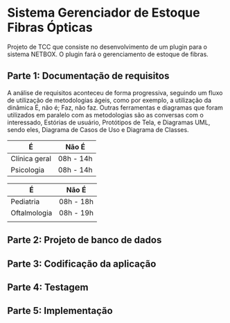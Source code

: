 # Sistema Gerenciador de Estoque Fibras Ópticas
Projeto de TCC que consiste no desenvolvimento de um plugin para o sistema NETBOX. O plugin fará o gerenciamento de estoque de fibras.

## Parte 1: Documentação de requisitos

A análise de requisitos aconteceu de forma progressiva, seguindo um fluxo de utilização de metodologias ágeis, como por exemplo, a utilização da dinâmica É, não é; Faz, não faz. Outras ferramentas e diagramas que foram utilizados em paralelo com as metodologias são as conversas com o interessado, Estórias de usuário, Protótipos de Tela, e Diagramas UML, sendo eles, Diagrama de Casos de Uso e Diagrama de Classes.

|É |Não É|
|---|---|
|Clínica geral | 08h - 14h  |
|Psicologia | 08h - 14h  |

|É |Não É|
|---|---|
|Pediatria | 08h - 18h |
|Oftalmologia | 08h - 19h |
|||

## Parte 2: Projeto de banco de dados

## Parte 3: Codificação da aplicação

## Parte 4: Testagem

## Parte 5: Implementação
